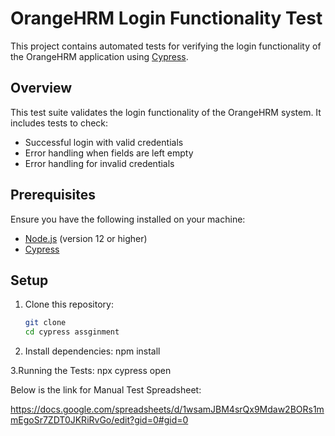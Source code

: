 
# OrangeHRM Login Functionality Test

This project contains automated tests for verifying the login functionality of the OrangeHRM application using [Cypress](https://www.cypress.io/).

## Overview

This test suite validates the login functionality of the OrangeHRM system. It includes tests to check:
- Successful login with valid credentials
- Error handling when fields are left empty
- Error handling for invalid credentials

## Prerequisites

Ensure you have the following installed on your machine:
- [Node.js](https://nodejs.org/) (version 12 or higher)
- [Cypress](https://docs.cypress.io/guides/getting-started/installing-cypress)

## Setup

1. Clone this repository:
   ```bash
   git clone 
   cd cypress assginment

2. Install dependencies:
    npm install

3.Running the Tests:
    npx cypress open

Below is the link for Manual Test Spreadsheet:

https://docs.google.com/spreadsheets/d/1wsamJBM4srQx9Mdaw2BORs1mmEgoSr7ZDT0JKRiRvGo/edit?gid=0#gid=0


